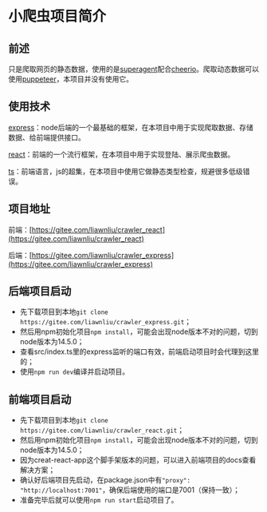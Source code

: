 # 小爬虫项目简介

## 前述

只是爬取网页的静态数据，使用的是[superagent](https://github.com/visionmedia/superagent)配合[cheerio](https://github.com/cheeriojs/cheerio#readme)。爬取动态数据可以使用[puppeteer](https://github.com/puppeteer/puppeteer#readme)，本项目并没有使用它。

## 使用技术

[express](http://expressjs.com/)：node后端的一个最基础的框架，在本项目中用于实现爬取数据、存储数据、给前端提供接口。

[react](https://react.docschina.org/)：前端的一个流行框架，在本项目中用于实现登陆、展示爬虫数据。

[ts](https://www.tslang.cn/)：前端语言，js的超集，在本项目中使用它做静态类型检查，规避很多低级错误。

## 项目地址

前端：[https://gitee.com/liawnliu/crawler_react](https://gitee.com/liawnliu/crawler_react)

后端：[https://gitee.com/liawnliu/crawler_express](https://gitee.com/liawnliu/crawler_express)

## 后端项目启动

- 先下载项目到本地`git clone https://gitee.com/liawnliu/crawler_express.git`；
- 然后用npm初始化项目`npm install`，可能会出现node版本不对的问题，切到node版本为14.5.0；
- 查看src/index.ts里的express监听的端口有效，前端启动项目时会代理到这里的；
- 使用`npm run dev`编译并启动项目。

## 前端项目启动

- 先下载项目到本地`git clone https://gitee.com/liawnliu/crawler_react.git`；
- 然后用npm初始化项目`npm install`，可能会出现node版本不对的问题，切到node版本为14.5.0；
- 因为creat-react-app这个脚手架版本的问题，可以进入前端项目的docs查看解决方案；
- 确认好后端项目先启动，在package.json中有`"proxy": "http://localhost:7001"`，确保后端使用的端口是7001（保持一致）；
- 准备完毕后就可以使用`npm run start`启动项目了。
